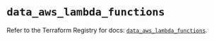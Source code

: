 # `data_aws_lambda_functions`

Refer to the Terraform Registry for docs: [`data_aws_lambda_functions`](https://registry.terraform.io/providers/hashicorp/aws/6.8.0/docs/data-sources/lambda_functions).
